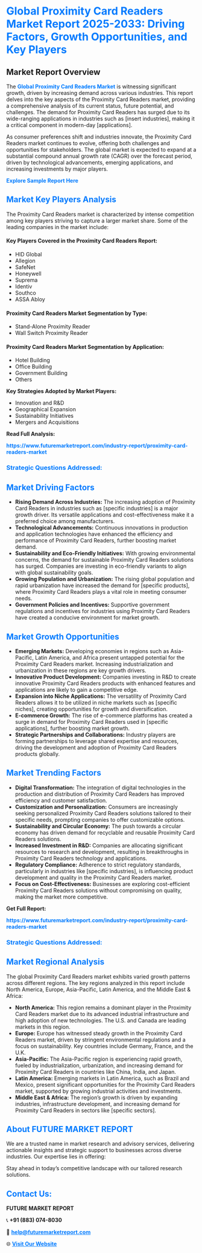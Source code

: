 <h1 style="color: #007BFF;">Global Proximity Card Readers Market Report 2025-2033: Driving Factors, Growth Opportunities, and Key Players</h1>

<section id="overview">
<h2>Market Report Overview</h2>
<p>The <a href="https://www.futuremarketreport.com/industry-report/proximity-card-readers-market" style="color: #007BFF; text-decoration: none;"><strong>Global Proximity Card Readers Market</strong></a> is witnessing significant growth, driven by increasing demand across various industries. This report delves into the key aspects of the Proximity Card Readers market, providing a comprehensive analysis of its current status, future potential, and challenges. The demand for Proximity Card Readers has surged due to its wide-ranging applications in industries such as [insert industries], making it a critical component in modern-day [applications].</p>
<p>As consumer preferences shift and industries innovate, the Proximity Card Readers market continues to evolve, offering both challenges and opportunities for stakeholders. The global market is expected to expand at a substantial compound annual growth rate (CAGR) over the forecast period, driven by technological advancements, emerging applications, and increasing investments by major players.</p>
</section>

<section id="overview">
<p><a href="https://www.futuremarketreport.com/request-sample/reportId=76680" style="color: #007BFF; text-decoration: none;"><strong>Explore Sample Report Here</strong></a></p>
</section>

<section id="key-players">
<h2 style="color: #007BFF;">Market Key Players Analysis</h2>
<p>The Proximity Card Readers market is characterized by intense competition among key players striving to capture a larger market share. Some of the leading companies in the market include:</p>
<h4>Key Players Covered in the Proximity Card Readers Report:</h4>
<ul><li>HID Global</li><li>Allegion</li><li>SafeNet</li><li>Honeywell</li><li>Suprema</li><li>Identiv</li><li>Southco</li><li>ASSA Abloy</li></ul>
<h4>Proximity Card Readers Market Segmentation by Type:</h4>
<ul><li>Stand-Alone Proximity Reader</li><li>Wall Switch Proximity Reader</li></ul>

<h4>Proximity Card Readers Market Segmentation by Application:</h4>
<ul><li>Hotel Building</li><li>Office Building</li><li>Government Building</li><li>Others</li></ul>
<p><strong>Key Strategies Adopted by Market Players:</strong></p>
<ul>
<li>Innovation and R&D</li>
<li>Geographical Expansion</li>
<li>Sustainability Initiatives</li>
<li>Mergers and Acquisitions</li>
</ul>
</section>

<section>
<p><strong>Read Full Analysis: </strong></p><a href="https://www.futuremarketreport.com/industry-report/proximity-card-readers-market" style="color: #007BFF; text-decoration: none;"><strong>https://www.futuremarketreport.com/industry-report/proximity-card-readers-market</strong></a>
<h3 style="color: #007BFF;">Strategic Questions Addressed:</h3>
</section>

<section id="driving-factors">
<h2 style="color: #007BFF;">Market Driving Factors</h2>
<ul>
<li><strong>Rising Demand Across Industries:</strong> The increasing adoption of Proximity Card Readers in industries such as [specific industries] is a major growth driver. Its versatile applications and cost-effectiveness make it a preferred choice among manufacturers.</li>
<li><strong>Technological Advancements:</strong> Continuous innovations in production and application technologies have enhanced the efficiency and performance of Proximity Card Readers, further boosting market demand.</li>
<li><strong>Sustainability and Eco-Friendly Initiatives:</strong> With growing environmental concerns, the demand for sustainable Proximity Card Readers solutions has surged. Companies are investing in eco-friendly variants to align with global sustainability goals.</li>
<li><strong>Growing Population and Urbanization:</strong> The rising global population and rapid urbanization have increased the demand for [specific products], where Proximity Card Readers plays a vital role in meeting consumer needs.</li>
<li><strong>Government Policies and Incentives:</strong> Supportive government regulations and incentives for industries using Proximity Card Readers have created a conducive environment for market growth.</li>
</ul>
</section>

<section id="growth-opportunities">
<h2 style="color: #007BFF;">Market Growth Opportunities</h2>
<ul>
<li><strong>Emerging Markets:</strong> Developing economies in regions such as Asia-Pacific, Latin America, and Africa present untapped potential for the Proximity Card Readers market. Increasing industrialization and urbanization in these regions are key growth drivers.</li>
<li><strong>Innovative Product Development:</strong> Companies investing in R&D to create innovative Proximity Card Readers products with enhanced features and applications are likely to gain a competitive edge.</li>
<li><strong>Expansion into Niche Applications:</strong> The versatility of Proximity Card Readers allows it to be utilized in niche markets such as [specific niches], creating opportunities for growth and diversification.</li>
<li><strong>E-commerce Growth:</strong> The rise of e-commerce platforms has created a surge in demand for Proximity Card Readers used in [specific applications], further boosting market growth.</li>
<li><strong>Strategic Partnerships and Collaborations:</strong> Industry players are forming partnerships to leverage shared expertise and resources, driving the development and adoption of Proximity Card Readers products globally.</li>
</ul>
</section>

<section id="trending-factors">
<h2 style="color: #007BFF;">Market Trending Factors</h2>
<ul>
<li><strong>Digital Transformation:</strong> The integration of digital technologies in the production and distribution of Proximity Card Readers has improved efficiency and customer satisfaction.</li>
<li><strong>Customization and Personalization:</strong> Consumers are increasingly seeking personalized Proximity Card Readers solutions tailored to their specific needs, prompting companies to offer customizable options.</li>
<li><strong>Sustainability and Circular Economy:</strong> The push towards a circular economy has driven demand for recyclable and reusable Proximity Card Readers solutions.</li>
<li><strong>Increased Investment in R&D:</strong> Companies are allocating significant resources to research and development, resulting in breakthroughs in Proximity Card Readers technology and applications.</li>
<li><strong>Regulatory Compliance:</strong> Adherence to strict regulatory standards, particularly in industries like [specific industries], is influencing product development and quality in the Proximity Card Readers market.</li>
<li><strong>Focus on Cost-Effectiveness:</strong> Businesses are exploring cost-efficient Proximity Card Readers solutions without compromising on quality, making the market more competitive.</li>
</ul>
</section>

<section>
<p><strong>Get Full Report: </strong></p><a href="https://www.futuremarketreport.com/industry-report/proximity-card-readers-market" style="color: #007BFF; text-decoration: none;"><strong>https://www.futuremarketreport.com/industry-report/proximity-card-readers-market</strong></a>
<h3 style="color: #007BFF;">Strategic Questions Addressed:</h3>
</section>


<section id="regional-analysis">
<h2 style="color: #007BFF;">Market Regional Analysis</h2>
<p>The global Proximity Card Readers market exhibits varied growth patterns across different regions. The key regions analyzed in this report include North America, Europe, Asia-Pacific, Latin America, and the Middle East & Africa:</p>
<ul>
<li><strong>North America:</strong> This region remains a dominant player in the Proximity Card Readers market due to its advanced industrial infrastructure and high adoption of new technologies. The U.S. and Canada are leading markets in this region.</li>
<li><strong>Europe:</strong> Europe has witnessed steady growth in the Proximity Card Readers market, driven by stringent environmental regulations and a focus on sustainability. Key countries include Germany, France, and the U.K.</li>
<li><strong>Asia-Pacific:</strong> The Asia-Pacific region is experiencing rapid growth, fueled by industrialization, urbanization, and increasing demand for Proximity Card Readers in countries like China, India, and Japan.</li>
<li><strong>Latin America:</strong> Emerging markets in Latin America, such as Brazil and Mexico, present significant opportunities for the Proximity Card Readers market, supported by growing industrial activities and investments.</li>
<li><strong>Middle East & Africa:</strong> The region’s growth is driven by expanding industries, infrastructure development, and increasing demand for Proximity Card Readers in sectors like [specific sectors].</li>
</ul>
</section>

<footer>
<h2 style="color: #007BFF;">About FUTURE MARKET REPORT</h2>
<p>We are a trusted name in market research and advisory services, delivering actionable insights and strategic support to businesses across diverse industries. Our expertise lies in offering:</p>

<p>Stay ahead in today’s competitive landscape with our tailored research solutions.</p>

<h2 style="color: #007BFF;">Contact Us:</h2>
<p><strong>FUTURE MARKET REPORT</strong></p>
<p>📞 <strong>+91 (883) 074-8030</strong></p>
<p>📧 <strong><a href="mailto:help@futuremarketreport.com" style="color: #007BFF;">help@futuremarketreport.com</a></strong></p>
<p>🌐 <strong><a href="https://www.futuremarketreport.com/" style="color: #007BFF;">Visit Our Website</a></strong></p>
</footer>